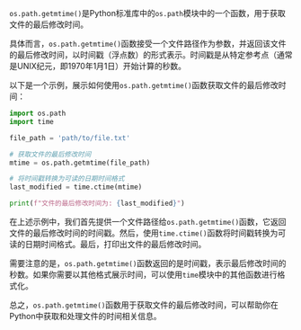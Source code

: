 `os.path.getmtime()`是Python标准库中的`os.path`模块中的一个函数，用于获取文件的最后修改时间。

具体而言，`os.path.getmtime()`函数接受一个文件路径作为参数，并返回该文件的最后修改时间，以时间戳（浮点数）的形式表示。时间戳是从特定参考点（通常是UNIX纪元，即1970年1月1日）开始计算的秒数。

以下是一个示例，展示如何使用`os.path.getmtime()`函数获取文件的最后修改时间：

```python
import os.path
import time

file_path = 'path/to/file.txt'

# 获取文件的最后修改时间
mtime = os.path.getmtime(file_path)

# 将时间戳转换为可读的日期时间格式
last_modified = time.ctime(mtime)

print(f"文件的最后修改时间为: {last_modified}")
```

在上述示例中，我们首先提供一个文件路径给`os.path.getmtime()`函数，它返回文件的最后修改时间的时间戳。然后，使用`time.ctime()`函数将时间戳转换为可读的日期时间格式。最后，打印出文件的最后修改时间。

需要注意的是，`os.path.getmtime()`函数返回的是时间戳，表示最后修改时间的秒数。如果你需要以其他格式展示时间，可以使用`time`模块中的其他函数进行格式化。

总之，`os.path.getmtime()`函数用于获取文件的最后修改时间，可以帮助你在Python中获取和处理文件的时间相关信息。
